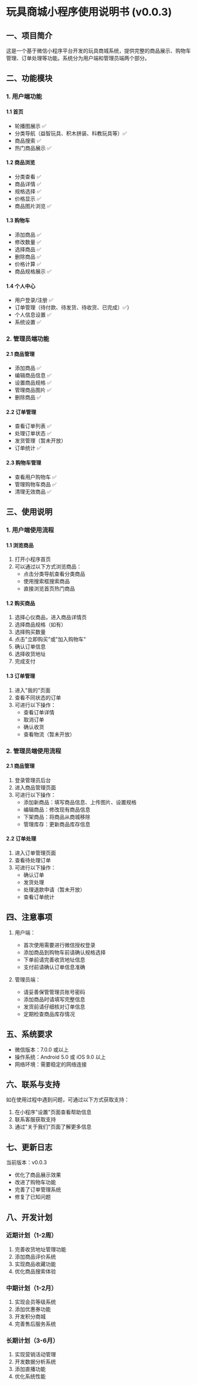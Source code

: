 # 玩具商城小程序使用说明书 (v0.0.3)

## 一、项目简介

这是一个基于微信小程序平台开发的玩具商城系统，提供完整的商品展示、购物车管理、订单处理等功能。系统分为用户端和管理员端两个部分。

## 二、功能模块

### 1. 用户端功能

#### 1.1 首页
- 轮播图展示 ✅
- 分类导航（益智玩具、积木拼装、科教玩具等）✅
- 商品搜索 ✅
- 热门商品展示 ✅

#### 1.2 商品浏览
- 分类查看 ✅
- 商品详情 ✅
- 规格选择 ✅
- 价格显示 ✅
- 商品图片浏览 ✅

#### 1.3 购物车
- 添加商品 ✅
- 修改数量 ✅
- 选择商品 ✅
- 删除商品 ✅
- 价格计算 ✅
- 商品规格展示 ✅


#### 1.4 个人中心
- 用户登录/注册 ✅
- 订单管理（待付款、待发货、待收货、已完成）✅）
- 个人信息设置 ✅
- 系统设置 ✅


### 2. 管理员端功能

#### 2.1 商品管理
- 添加商品 ✅
- 编辑商品信息 ✅
- 设置商品规格 ✅
- 管理商品图片 ✅
- 删除商品 ✅


#### 2.2 订单管理
- 查看订单列表 ✅
- 处理订单状态 ✅
- 发货管理（暂未开放）
- 订单统计 ✅


#### 2.3 购物车管理
- 查看用户购物车 ✅
- 管理购物车商品 ✅
- 清理无效商品 ✅


## 三、使用说明

### 1. 用户端使用流程

#### 1.1 浏览商品
1. 打开小程序首页
2. 可以通过以下方式浏览商品：
   - 点击分类导航查看分类商品
   - 使用搜索框搜索商品
   - 直接浏览首页热门商品

#### 1.2 购买商品
1. 选择心仪商品，进入商品详情页
2. 选择商品规格（如有）
3. 选择购买数量
4. 点击"立即购买"或"加入购物车"
5. 确认订单信息
6. 选择收货地址
7. 完成支付

#### 1.3 订单管理
1. 进入"我的"页面
2. 查看不同状态的订单
3. 可进行以下操作：
   - 查看订单详情
   - 取消订单
   - 确认收货
   - 查看物流（暂未开放）

### 2. 管理员端使用流程

#### 2.1 商品管理
1. 登录管理员后台
2. 进入商品管理页面
3. 可进行以下操作：
   - 添加新商品：填写商品信息、上传图片、设置规格
   - 编辑商品：修改现有商品信息
   - 下架商品：将商品从商城移除
   - 管理库存：更新商品库存信息

#### 2.2 订单处理
1. 进入订单管理页面
2. 查看待处理订单
3. 可进行以下操作：
   - 确认订单
   - 发货处理
   - 处理退款申请（暂未开放）
   - 查看订单统计

## 四、注意事项

1. 用户端：
   - 首次使用需要进行微信授权登录
   - 添加商品到购物车前请确认规格选择
   - 下单前请完善收货地址信息
   - 支付前请确认订单信息准确

2. 管理员端：
   - 请妥善保管管理员账号密码
   - 添加商品时请填写完整信息
   - 发货前请仔细核对订单信息
   - 定期检查商品库存情况

## 五、系统要求

- 微信版本：7.0.0 或以上
- 操作系统：Android 5.0 或 iOS 9.0 以上
- 网络环境：需要稳定的网络连接

## 六、联系与支持

如在使用过程中遇到问题，可通过以下方式获取支持：
1. 在小程序"设置"页面查看帮助信息
2. 联系客服获取支持
3. 通过"关于我们"页面了解更多信息

## 七、更新日志

当前版本：v0.0.3
- 优化了商品展示效果
- 改进了购物车功能
- 完善了订单管理系统
- 修复了已知问题

## 八、开发计划

### 近期计划（1-2周）
1. 完善收货地址管理功能
2. 添加商品评价系统
3. 实现商品收藏功能
4. 优化商品搜索体验

### 中期计划（1-2月）
1. 实现会员等级系统
2. 添加优惠券功能
3. 开发积分商城
4. 完善售后服务系统

### 长期计划（3-6月）
1. 实现营销活动管理
2. 开发数据分析系统
3. 添加直播功能
4. 优化系统性能